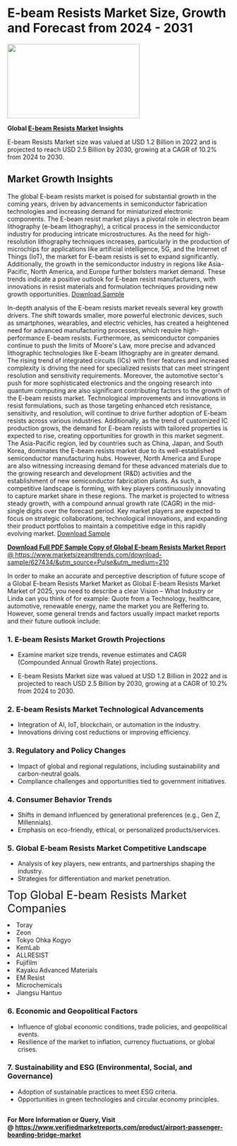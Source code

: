 <H1>E-beam Resists Market Size, Growth and Forecast from 2024 - 2031</H1><img class="aligncenter size-medium wp-image-584254" src="https://thirdeyenews.in/wp-content/uploads/2024/09/Global-Market-Research-300x168.jpeg" alt="" width="300" height="168" /><p><strong>Global&nbsp;<a href="https://www.marketsizeandtrends.com/download-sample/627434/&amp;utm_source=Pulse&amp;utm_medium=210">E-beam Resists Market</a> Insights</strong></p><p>E-beam Resists Market size was valued at USD 1.2 Billion in 2022 and is projected to reach USD 2.5 Billion by 2030, growing at a CAGR of 10.2% from 2024 to 2030.</p><p><h2>Market Growth Insights</h2> <p>The global E-beam resists market is poised for substantial growth in the coming years, driven by advancements in semiconductor fabrication technologies and increasing demand for miniaturized electronic components. The E-beam resist market plays a pivotal role in electron beam lithography (e-beam lithography), a critical process in the semiconductor industry for producing intricate microstructures. As the need for high-resolution lithography techniques increases, particularly in the production of microchips for applications like artificial intelligence, 5G, and the Internet of Things (IoT), the market for E-beam resists is set to expand significantly. Additionally, the growth in the semiconductor industry in regions like Asia-Pacific, North America, and Europe further bolsters market demand. These trends indicate a positive outlook for E-beam resist manufacturers, with innovations in resist materials and formulation techniques providing new growth opportunities. <a href="your-sample-link-here" target="_blank">Download Sample</a></p> <p>In-depth analysis of the E-beam resists market reveals several key growth drivers. The shift towards smaller, more powerful electronic devices, such as smartphones, wearables, and electric vehicles, has created a heightened need for advanced manufacturing processes, which require high-performance E-beam resists. Furthermore, as semiconductor companies continue to push the limits of Moore's Law, more precise and advanced lithographic technologies like E-beam lithography are in greater demand. The rising trend of integrated circuits (ICs) with finer features and increased complexity is driving the need for specialized resists that can meet stringent resolution and sensitivity requirements. Moreover, the automotive sector's push for more sophisticated electronics and the ongoing research into quantum computing are also significant contributing factors to the growth of the E-beam resists market. Technological improvements and innovations in resist formulations, such as those targeting enhanced etch resistance, sensitivity, and resolution, will continue to drive further adoption of E-beam resists across various industries. Additionally, as the trend of customized IC production grows, the demand for E-beam resists with tailored properties is expected to rise, creating opportunities for growth in this market segment. The Asia-Pacific region, led by countries such as China, Japan, and South Korea, dominates the E-beam resists market due to its well-established semiconductor manufacturing hubs. However, North America and Europe are also witnessing increasing demand for these advanced materials due to the growing research and development (R&D) activities and the establishment of new semiconductor fabrication plants. As such, a competitive landscape is forming, with key players continuously innovating to capture market share in these regions. The market is projected to witness steady growth, with a compound annual growth rate (CAGR) in the mid-single digits over the forecast period. Key market players are expected to focus on strategic collaborations, technological innovations, and expanding their product portfolios to maintain a competitive edge in this rapidly evolving market. <a href="your-sample-link-here" target="_blank">Download Sample</a></p> <p><a href="your-more-info-link-here" target="_blank"></p><p><span class=""><strong>Download Full PDF Sample Copy of Global E-beam Resists Market Report</strong> @ <a href="https://www.marketsizeandtrends.com/download-sample/627434/&amp;utm_source=Pulse&amp;utm_medium=210" target="_blank">https://www.marketsizeandtrends.com/download-sample/627434/&amp;utm_source=Pulse&amp;utm_medium=210</a></span></p><p>In order to make an accurate and perceptive description of future scope of a Global&nbsp;E-beam Resists Market Market as Global&nbsp;E-beam Resists Market Market of 2025, you need to describe a clear Vision &ndash; What Industry or Linda can you think of for example: Quote from a Technology, healthcare, automotive, renewable energy, name the market you are Reffering to. However, some general trends and factors usually impact market reports and their future outlook include:</p><h3>1.&nbsp;<strong>E-beam Resists Market Growth Projections</strong></h3><ul><li>Examine market size trends, revenue estimates and CAGR (Compounded Annual Growth Rate) projections.</li><li><p>E-beam Resists Market size was valued at USD 1.2 Billion in 2022 and is projected to reach USD 2.5 Billion by 2030, growing at a CAGR of 10.2% from 2024 to 2030.</p></li></ul><h3>2.&nbsp;<strong>E-beam Resists Market Technological Advancements</strong></h3><ul><li>Integration of AI, IoT, blockchain, or automation in the industry.</li><li>Innovations driving cost reductions or improving efficiency.</li></ul><h3>3.&nbsp;<strong>Regulatory and Policy Changes</strong></h3><ul><li>Impact of global and regional regulations, including sustainability and carbon-neutral goals.</li><li>Compliance challenges and opportunities tied to government initiatives.</li></ul><h3>4.&nbsp;<strong>Consumer Behavior Trends</strong></h3><ul><li>Shifts in demand influenced by generational preferences (e.g., Gen Z, Millennials).</li><li>Emphasis on eco-friendly, ethical, or personalized products/services.</li></ul><h3>5.&nbsp;<strong>Global E-beam Resists Market Competitive Landscape</strong></h3><ul><li>Analysis of key players, new entrants, and partnerships shaping the industry.</li><li>Strategies for differentiation and market penetration.</li></ul><p data-pm-slice="1 1 []"><span style="color: inherit; font-family: inherit; font-size: 25px;">Top Global E-beam Resists Market Companies</span></p><div class="" data-test-id=""><p><li>Toray</li><li> Zeon</li><li> Tokyo Ohka Kogyo</li><li> KemLab</li><li> ALLRESIST</li><li> Fujifilm</li><li> Kayaku Advanced Materials</li><li> EM Resist</li><li> Microchemicals</li><li> Jiangsu Hantuo</li></p></div><h3>6.&nbsp;<strong>Economic and Geopolitical Factors</strong></h3><ul><li>Influence of global economic conditions, trade policies, and geopolitical events.</li><li>Resilience of the market to inflation, currency fluctuations, or global crises.</li></ul><h3>7.&nbsp;<strong>Sustainability and ESG (Environmental, Social, and Governance)</strong></h3><ul><li>Adoption of sustainable practices to meet ESG criteria.</li><li>Opportunities in green technologies and circular economy principles.</li></ul><h2><strong style="font-size: 14px;">For More Information or Query, Visit @&nbsp;</strong><a style="background-color: #ffffff; font-size: 14px;" href="https://www.marketsizeandtrends.com/report/e-beam-resists-market/" target="_blank">https://www.verifiedmarketreports.com/product/airport-passenger-boarding-bridge-market</a></h2>
